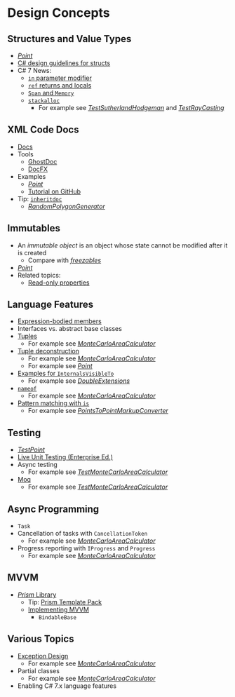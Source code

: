 # Design Concepts

## Structures and Value Types

* [*Point*](Polygon.Core/Point.cs)
* [C# design guidelines for structs](https://docs.microsoft.com/en-us/dotnet/standard/design-guidelines/struct)
* C# 7 News:
  * [`in` parameter modifier](https://docs.microsoft.com/en-us/dotnet/csharp/language-reference/keywords/in-parameter-modifier)
  * [`ref` returns and locals](https://docs.microsoft.com/en-us/dotnet/csharp/programming-guide/classes-and-structs/ref-returns)
  * [`Span` and `Memory`](https://msdn.microsoft.com/en-us/magazine/mt814808.aspx)
  * [`stackalloc`](https://docs.microsoft.com/en-us/dotnet/csharp/language-reference/keywords/stackalloc)
    * For example see [*TestSutherlandHodgeman*](Polygon.Core.Tests/TestSutherlandHodgeman.cs) and [*TestRayCasting*](Polygon.Core.Tests/TestRayCasting.cs)

## XML Code Docs

* [Docs](https://docs.microsoft.com/en-us/dotnet/csharp/programming-guide/xmldoc/xml-documentation-comments)
* Tools
  * [GhostDoc](https://submain.com/products/ghostdoc.aspx)
  * [DocFX](https://dotnet.github.io/docfx/index.html)
* Examples
  * [*Point*](Polygon.Core/Point.cs)
  * [Tutorial on GitHub](https://github.com/rstropek/docfx-intro-demo/tree/master/docs/CalculatorDocumentation/articles)
* Tip: [`inheritdoc`](https://dotnet.github.io/docfx/spec/triple_slash_comments_spec.html?q=inheritdoc#inheritdoc)
  * [*RandomPolygonGenerator*](Polygon.Core/RandomPolygonGenerator.cs)

## Immutables

* An *immutable object* is an object whose state cannot be modified after it is created
  * Compare with [*freezables*](https://docs.microsoft.com/en-us/dotnet/framework/wpf/advanced/freezable-objects-overview)
* [*Point*](Polygon.Core/Point.cs)
* Related topics:
  * [Read-only properties](https://docs.microsoft.com/en-us/dotnet/csharp/programming-guide/classes-and-structs/how-to-declare-and-use-read-write-properties#robust-programming)

## Language Features

* [Expression-bodied members](https://docs.microsoft.com/en-us/dotnet/csharp/programming-guide/statements-expressions-operators/expression-bodied-members)
* Interfaces vs. abstract base classes
* [Tuples](https://docs.microsoft.com/en-us/dotnet/csharp/tuples)
  * For example see [*MonteCarloAreaCalculator*](Polygon.Core/MonteCarloAreaCalculator.cs)
* [Tuple deconstruction](https://docs.microsoft.com/en-us/dotnet/csharp/deconstruct)
  * For example see [*MonteCarloAreaCalculator*](Polygon.Core/MonteCarloAreaCalculator.cs)
  * For example see [*Point*](Polygon.Core/Point.cs)
* [Examples for `InternalsVisibleTo`](Polygon.Core/AssemblyProperties.cs)
  * For example see [*DoubleExtensions*](Polygon.Core/DoubleExtensions.cs)
* [`nameof`](https://docs.microsoft.com/en-us/dotnet/csharp/language-reference/keywords/nameof)
  * For example see [*MonteCarloAreaCalculator*](Polygon.Core/MonteCarloAreaCalculator.cs)
* [Pattern matching with `is`](https://docs.microsoft.com/en-us/dotnet/csharp/language-reference/keywords/is)
  * For example see [*PointsToPointMarkupConverter*](PolygonDesigner.ViewLogic/PointsToPointMarkupConverter.cs)

## Testing

* [*TestPoint*](Polygon.Core.Tests/TestPoint.cs)
* [Live Unit Testing (Enterprise Ed.)](https://docs.microsoft.com/en-us/visualstudio/test/live-unit-testing?view=vs-2017)
* Async testing
  * For example see [*TestMonteCarloAreaCalculator*](Polygon.Core.Tests/TestMonteCarloAreaCalculator.cs)
* [Moq](https://github.com/moq/moq4)
  * For example see [*TestMonteCarloAreaCalculator*](Polygon.Core.Tests/TestMonteCarloAreaCalculator.cs)

## Async Programming

* `Task`
* Cancellation of tasks with `CancellationToken`
  * For example see [*MonteCarloAreaCalculator*](Polygon.Core/MonteCarloAreaCalculator.cs)
* Progress reporting with `IProgress` and `Progress`
  * For example see [*MonteCarloAreaCalculator*](Polygon.Core/MonteCarloAreaCalculator.cs)

## MVVM

* [*Prism* Library](http://prismlibrary.github.io/index.html)
  * Tip: [Prism Template Pack](https://marketplace.visualstudio.com/items?itemName=BrianLagunas.PrismTemplatePack)
  * [Implementing MVVM](http://prismlibrary.github.io/docs/wpf/Implementing-MVVM.html)
    * `BindableBase`

## Various Topics

* [Exception Design](https://docs.microsoft.com/en-us/dotnet/standard/exceptions/best-practices-for-exceptions)
  * For example see [*MonteCarloAreaCalculator*](Polygon.Core/MonteCarloAreaCalculator.cs)
* Partial classes
  * For example see [*MonteCarloAreaCalculator*](Polygon.Core/CalculationController.cs)
* Enabling C# 7.x language features
